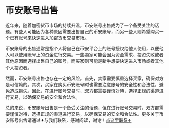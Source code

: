 # 币安账号出售

近年来，随着加密货币市场的持续升温，币安账号出售成为了一个备受关注的话题。有些人可能因为各种原因需要出售自己的币安账号，而另一些人则希望购买一个已有账号来快速进入加密货币交易市场。

币安账号的出售通常是指个人将自己在币安平台上的账号授权给他人使用，以便他人可以使用账号上的资金进行交易。一些卖家可能会因为资金需求、投资失败或者其他原因而选择出售自己的账号，而买家则可能是新手想要快速进入市场或者其他个人投资者。

然而，币安账号出售也存在一定的风险。首先，卖家需要慎重选择买家，确保对方是可信赖的。其次，买家在购买币安账号时也需要注意账号的安全性和合法性，避免造成损失。因此，在进行账号交易时，双方都需要谨慎对待，选择正规的渠道进行交易，以确保交易的安全和合法性。

总的来说，币安账号出售是一个备受关注的话题，但在进行账号交易时，双方都需要谨慎对待，选择正规的渠道进行交易，以确保交易的安全和合法性。更多关于币安账号出售请通过✈与我们联系，感谢阅读，谢谢！[点这里联系✈](https://www.k02.cc)
